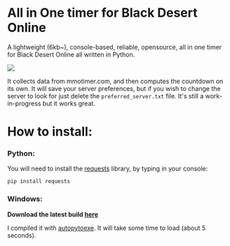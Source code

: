 # All in One timer for Black Desert Online
A lightweight (6kb~), console-based, reliable, opensource, all in one timer for Black Desert Online all written in Python.

![](https://i.imgur.com/FQJNMDr.png)

It collects data from mmotimer.com, and then computes the countdown on its own.
It will save your server preferences, but if you wish to change the server to look for just delete the `preferred_server.txt` file.
It's still a work-in-progress but it works great.

# How to install:

### **Python**:
You will need to install the [requests](https://pypi.org/project/requests/ "requests") library, by typing in your console:

`pip install requests`



### **Windows**:
**Download the latest build [here](https://github.com/AlessioScarlet/All_in_One-timer-for-BDO/raw/main/AIO-Timer.exe)**

I compiled it with [autopytoexe](https://pypi.org/project/auto-py-to-exe/).
It will take some time to load (about 5 seconds).

